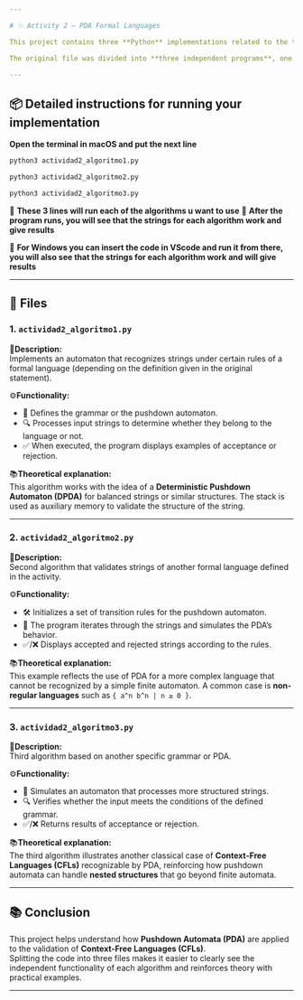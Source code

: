 ```yaml
---

# ✨ Activity 2 – PDA Formal Languages

This project contains three **Python** implementations related to the topic of **Formal Languages and Pushdown Automata (PDA)**.  

The original file was divided into **three independent programs**, one for each algorithm, in order to run and analyze them separately.  

---
```


## 📦 Detailed instructions for running your implementation

**Open the terminal in macOS and put the next line**
```bash
python3 actividad2_algoritmo1.py
```
```bash
python3 actividad2_algoritmo2.py
```
```bash
python3 actividad2_algoritmo3.py
```
🚀 **These 3 lines will run each of the algorithms u want to use**
🚀 **After the program runs, you will see that the strings for each algorithm work and give results**

🚀 **For Windows you can insert the code in VScode and run it from there, you will also see that the strings for each algorithm work and will give results**

---

## 📂 Files  

### 1. `actividad2_algoritmo1.py`  
📘**Description:**  
Implements an automaton that recognizes strings under certain rules of a formal language (depending on the definition given in the original statement).  

⚙️**Functionality:**  
- 📖 Defines the grammar or the pushdown automaton.  
- 🔍 Processes input strings to determine whether they belong to the language or not.  
- ✅ When executed, the program displays examples of acceptance or rejection.  

📚**Theoretical explanation:**  
This algorithm works with the idea of a **Deterministic Pushdown Automaton (DPDA)** for balanced strings or similar structures. The stack is used as auxiliary memory to validate the structure of the string.  

---

### 2. `actividad2_algoritmo2.py`  
📘**Description:**  
Second algorithm that validates strings of another formal language defined in the activity.  

⚙️**Functionality:**  
- 🛠️ Initializes a set of transition rules for the pushdown automaton.  
- 🔄 The program iterates through the strings and simulates the PDA’s behavior.  
- ✅/❌ Displays accepted and rejected strings according to the rules.  

📚**Theoretical explanation:**  
This example reflects the use of PDA for a more complex language that cannot be recognized by a simple finite automaton. A common case is **non-regular languages** such as `{ a^n b^n | n ≥ 0 }`.  

---

### 3. `actividad2_algoritmo3.py`  
📘**Description:**  
Third algorithm based on another specific grammar or PDA.  

⚙️**Functionality:**  
- 🧩 Simulates an automaton that processes more structured strings.  
- 🔍 Verifies whether the input meets the conditions of the defined grammar.  
- ✅/❌ Returns results of acceptance or rejection.  

📚**Theoretical explanation:**  
The third algorithm illustrates another classical case of **Context-Free Languages (CFLs)** recognizable by PDA, reinforcing how pushdown automata can handle **nested structures** that go beyond finite automata.  

---

## 📚 Conclusion  
This project helps understand how **Pushdown Automata (PDA)** are applied to the validation of **Context-Free Languages (CFLs)**.  
Splitting the code into three files makes it easier to clearly see the independent functionality of each algorithm and reinforces theory with practical examples.  

---
